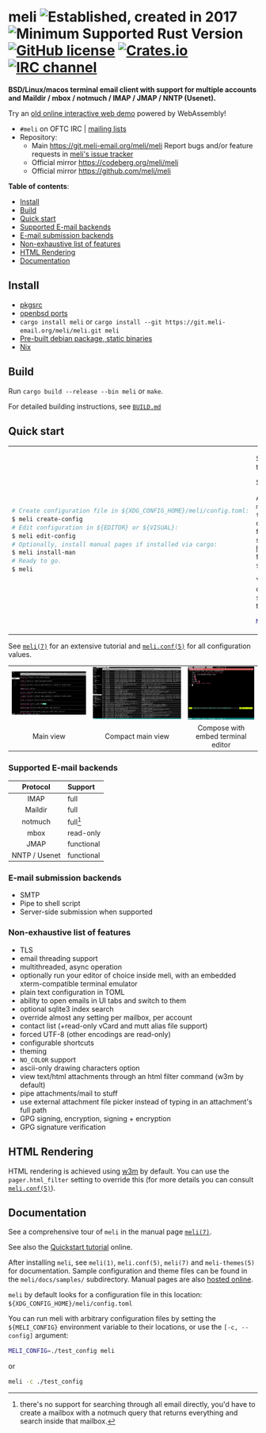 # meli  ![Established, created in 2017](https://img.shields.io/badge/Est.-2017-blue) ![Minimum Supported Rust Version](https://img.shields.io/badge/MSRV-1.68.2-blue) [![GitHub license](https://img.shields.io/github/license/meli/meli)](https://github.com/meli/meli/blob/master/COPYING) [![Crates.io](https://img.shields.io/crates/v/meli)](https://crates.io/crates/meli) [![IRC channel](https://img.shields.io/badge/irc.oftc.net-%23meli-blue)](ircs://irc.oftc.net:6697/%23meli)

**BSD/Linux/macos terminal email client with support for multiple accounts and Maildir / mbox / notmuch / IMAP / JMAP / NNTP (Usenet).**

Try an [old online interactive web demo](https://meli-email.org/wasm2.html "online interactive web demo") powered by WebAssembly!

* `#meli` on OFTC IRC | [mailing lists](https://lists.meli-email.org/)
* Repository:
  - Main <https://git.meli-email.org/meli/meli> Report bugs and/or feature requests in [meli's issue tracker](https://git.meli-email.org/meli/meli/issues "meli gitea issue tracker")
  - Official mirror <https://codeberg.org/meli/meli>
  - Official mirror <https://github.com/meli/meli>

**Table of contents**:

- [Install](#install)
- [Build](#build)
- [Quick start](#quick-start)
- [Supported E-mail backends](#supported-e-mail-backends)
- [E-mail submission backends](#e-mail-submission-backends)
- [Non-exhaustive list of features](#non-exhaustive-list-of-features)
- [HTML Rendering](#html-rendering)
- [Documentation](#documentation)

## Install

- [pkgsrc](https://pkgsrc.se/mail/meli)
- [openbsd ports](https://openports.pl/path/mail/meli)
- `cargo install meli` or `cargo install --git https://git.meli-email.org/meli/meli.git meli`
- [Pre-built debian package, static binaries](https://github.com/meli/meli/releases/ "github releases for meli")
- [Nix](https://search.nixos.org/packages?show=meli&query=meli&from=0&size=30&sort=relevance&channel=unstable#disabled "nixos package search results for 'meli'")

## Build

Run `cargo build --release --bin meli` or `make`.

For detailed building instructions, see [`BUILD.md`](./BUILD.md)

## Quick start

<table>
<tr><td>

```sh
# Create configuration file in ${XDG_CONFIG_HOME}/meli/config.toml:
$ meli create-config
# Edit configuration in ${EDITOR} or ${VISUAL}:
$ meli edit-config
# Optionally, install manual pages if installed via cargo:
$ meli install-man
# Ready to go.
$ meli
```

</td><td>

See a comprehensive tour of `meli` in the manual page [`meli(7)`](./meli/docs/meli.7).

See also the [Quickstart tutorial](https://meli-email.org/documentation.html#quick-start) online.

After installing `meli`, see `meli(1)`, `meli.conf(5)`, `meli(7)` and `meli-themes(5)` for documentation.
Sample configuration and theme files can be found in the `meli/docs/samples/` subdirectory.
Manual pages are also [hosted online](https://meli-email.org/documentation.html "meli documentation").
`meli` by default looks for a configuration file in this location: `${XDG_CONFIG_HOME}/meli/config.toml`.

You can run meli with arbitrary configuration files by setting the `${MELI_CONFIG}` environment variable to their locations, i.e.:

```sh
MELI_CONFIG=./test_config cargo run
```

</td></tr>
</table>

See [`meli(7)`](./meli/docs/meli.7) for an extensive tutorial and [`meli.conf(5)`](./meli/docs/meli.conf.5) for all configuration values.

| | | |
:---:|:---:|:---:
![Main view screenshot](./meli/docs/screenshots/main.webp "mail meli view screenshot")  |  ![Compact main view screenshot](./meli/docs/screenshots/compact.webp "compact main view screenshot") | ![Compose with embed terminal editor screenshot](./meli/docs/screenshots/compose.webp "composing view screenshot")
Main view             |  Compact main view | Compose with embed terminal editor

### Supported E-mail backends

| Protocol     | Support         |
|:------------:|:----------------|
| IMAP         | full            |
| Maildir      | full            |
| notmuch      | full[^0]        |
| mbox         | read-only       |
| JMAP         | functional      |
| NNTP / Usenet| functional      |

[^0]: there's no support for searching through all email directly, you'd have to
      create a mailbox with a notmuch query that returns everything and search
      inside that mailbox.

### E-mail submission backends

- SMTP
- Pipe to shell script
- Server-side submission when supported

### Non-exhaustive list of features

- TLS
- email threading support
- multithreaded, async operation
- optionally run your editor of choice inside meli, with an embedded
  xterm-compatible terminal emulator
- plain text configuration in TOML
- ability to open emails in UI tabs and switch to them
- optional sqlite3 index search
- override almost any setting per mailbox, per account
- contact list (+read-only vCard and mutt alias file support)
- forced UTF-8 (other encodings are read-only)
- configurable shortcuts
- theming
- `NO_COLOR` support
- ascii-only drawing characters option
- view text/html attachments through an html filter command (w3m by default)
- pipe attachments/mail to stuff
- use external attachment file picker instead of typing in an attachment's full path
- GPG signing, encryption, signing + encryption
- GPG signature verification

## HTML Rendering

HTML rendering is achieved using [w3m](https://github.com/tats/w3m) by default.
You can use the `pager.html_filter` setting to override this (for more details you can consult [`meli.conf(5)`](./meli/docs/meli.conf.5)).


## Documentation

See a comprehensive tour of `meli` in the manual page [`meli(7)`](./meli/docs/meli.7).

See also the [Quickstart tutorial](https://meli-email.org/documentation.html#quick-start) online.

After installing `meli`, see `meli(1)`, `meli.conf(5)`, `meli(7)` and `meli-themes(5)` for documentation.
Sample configuration and theme files can be found in the `meli/docs/samples/` subdirectory.
Manual pages are also [hosted online](https://meli-email.org/documentation.html "meli documentation").

`meli` by default looks for a configuration file in this location: `${XDG_CONFIG_HOME}/meli/config.toml`

You can run meli with arbitrary configuration files by setting the `${MELI_CONFIG}` environment variable to their locations, or use the `[-c, --config]` argument:

```sh
MELI_CONFIG=./test_config meli
```

or

```sh
meli -c ./test_config
```
